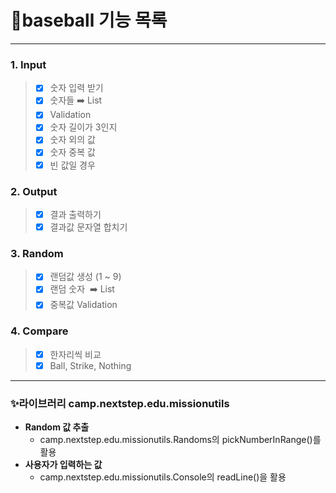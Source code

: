 # 🚀baseball 기능 목록
- - -
### 1. Input
> -[x] 숫자 입력 받기
> -[x] 숫자들 ➡️ List
> -[x] Validation
>  -[x] 숫자 길이가 3인지
>  -[x] 숫자 외의 값 
>  -[x] 숫자 중복 값 
>  -[x] 빈 값일 경우


### 2. Output
>-[x] 결과 출력하기
>-[x] 결과값 문자열 합치기
### 3. Random
> -[x] 랜덤값 생성 (1 ~ 9)
> -[x] 랜덤 숫자 ️️ ➡️ List
> -[x] 중복값 Validation
### 4. Compare
> -[x] 한자리씩 비교
> -[x] Ball, Strike, Nothing

- - -
### ✨라이브러리 camp.nextstep.edu.missionutils

- **Random 값 추출**
  - camp.nextstep.edu.missionutils.Randoms의 pickNumberInRange()를 활용
- **사용자가 입력하는 값**
  - camp.nextstep.edu.missionutils.Console의 readLine()을 활용